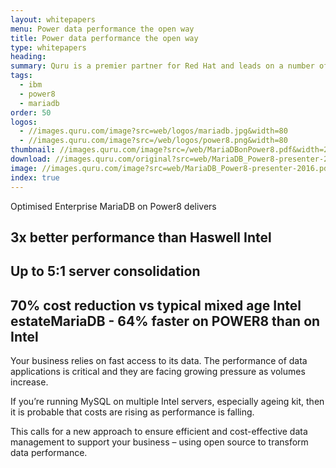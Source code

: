 ```yaml
---
layout: whitepapers
menu: Power data performance the open way
title: Power data performance the open way
type: whitepapers
heading: 
summary: Quru is a premier partner for Red Hat and leads on a number of infrastructure technologies including Ansible, OpenShift and Virtualisation. Quru will always give best advice and can reduce your infrastructure costs.
tags:
  - ibm
  - power8
  - mariadb
order: 50
logos: 
  - //images.quru.com/image?src=web/logos/mariadb.jpg&width=80
  - //images.quru.com/image?src=/web/logos/power8.png&width=80
thumbnail: //images.quru.com/image?src=/web/MariaDBonPower8.pdf&width=276&height=207&bottom=0.32188&right=0.74009&left=0.26432&top=0.06875
download: //images.quru.com/original?src=web/MariaDB_Power8-presenter-2016.pdf
image: //images.quru.com/image?src=web/MariaDB_Power8-presenter-2016.pdf&width=450
index: true
---
```


Optimised Enterprise MariaDB on Power8 delivers

## 3x better performance than Haswell Intel
## Up to 5:1 server consolidation
## 70% cost reduction vs typical mixed age Intel estateMariaDB - 64% faster on POWER8 than on Intel

Your business relies on fast access to its data. The performance of data applications is critical and they are facing growing pressure as volumes increase.

If you&rsquo;re running MySQL on multiple Intel servers, especially ageing kit, then it is probable that costs are rising as performance is falling.

This calls for a new approach to ensure efficient and cost-effective data management to support your business – using open source to transform data performance.
